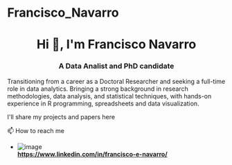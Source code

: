 # Francisco_Navarro
<h1 align="center">Hi 👋, I'm Francisco Navarro</h1>
<h3 align="center">A Data Analist and PhD candidate</h3>
Transitioning from a career as a Doctoral Researcher and seeking a full-time role in data analytics. Bringing a strong background in research methodologies, data analysis, and statistical techniques, with hands-on experience in R programming, spreadsheets and data visualization.
 
I'll share my projects and papers here
 
 📫 How to reach me 
-  ![image](https://github.com/user-attachments/assets/1070ecc7-3adf-495e-8bde-d6229190de9d)  
**https://www.linkedin.com/in/francisco-e-navarro/**

